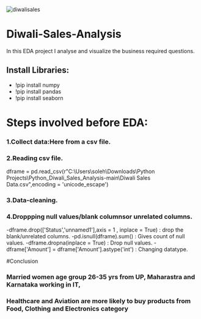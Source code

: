 ![diwalisales](https://github.com/MDSoleh/Diwali-Sales-Analysis/assets/99492800/65457d79-25ae-4139-9f37-02da12aed3b3)
# Diwali-Sales-Analysis
In this EDA project I analyse and visualize the business required questions.

## Install Libraries:

 - !pip install numpy                          
 - !pip install pandas                        
 - !pip install seaborn


# Steps involved before EDA:
### 1.Collect data:Here from a csv file.
 
 ### 2.Reading csv file.
 dframe = pd.read_csv(r"C:\Users\soleh\Downloads\Python Projects\Python_Diwali_Sales_Analysis-main\Diwali Sales Data.csv",encoding = 'unicode_escape')
 
### 3.Data-cleaning.
 
### 4.Droppping null values/blank columnsor unrelated columns.
 -dframe.drop(['Status','unnamed1'],axis = 1 , inplace = True)  : drop the blank/unrelated columns.
 -pd.isnull(dframe).sum()  : Gives count of null values.
 -dframe.dropna(inplace = True)  : Drop null values.
 -dframe['Amount'] = dframe['Amount'].astype('int') : Changing datatype. 

 #Conclusion

### Married women age group 26-35 yrs from UP, Maharastra and Karnataka working in IT, 
### Healthcare and Aviation are more likely to buy products from Food, Clothing and Electronics category
 
